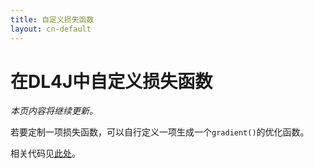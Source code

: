 ```yaml
---
title: 自定义损失函数
layout: cn-default
---
```


# 在DL4J中自定义损失函数

*本页内容将继续更新。*

若要定制一项损失函数，可以自行定义一项生成一个`gradient()`的优化函数。

相关代码见[此处](https://github.com/deeplearning4j/deeplearning4j/blob/master/deeplearning4j/deeplearning4j-core/src/test/java/org/deeplearning4j/optimize/solver/TestOptimizers.java#L702)。 
